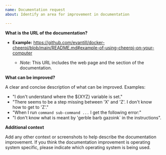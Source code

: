 ```yaml
---
name: Documentation request
about: Identify an area for improvement in documentation

---
```


**What is the URL of the documentation?**

- **Example:** https://github.com/evantill/docker-cheerpj/blob/main/README.md#example-of-using-cheerpj-on-your-computer

    - *Note:*  This URL includes the web page and the section of the documentation.

**What can be improved?**

A clear and concise description of what can be improved.
Examples:

- "I don't understand where the ${XYZ} variable is set."
- "There seems to be a step missing between 'X' and 'Z'.   I don't know how to get to 'Z'."
- "When I run `command sub-command ...`  I get the following error:"
- "I don't know what is meant by 'gerble barb gazoink` in the instructions".

**Additional context**

Add any other context or screenshots to help describe the documentation improvement.
If you think the documentation improvement is operating system specific,
please indicate which operating system is being used.
